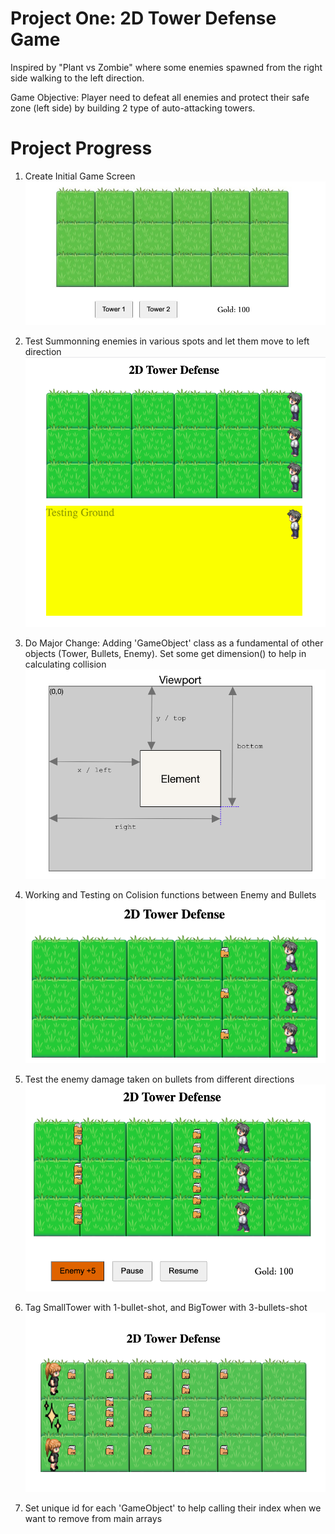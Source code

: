 # Project One: 2D Tower Defense Game

Inspired by "Plant vs Zombie" where some enemies spawned from the right side walking to the left direction.

Game Objective:
Player need to defeat all enemies and protect their safe zone (left side) by building 2 type of auto-attacking towers.


# Project Progress

1. Create Initial Game Screen
![background](./assets/readme/initial-gamescreen.jpg)

1. Test Summonning enemies in various spots and let them move to left direction
![background](./assets/readme/test-spawningAndMoving-enemy.jpg)

1. Do Major Change: Adding 'GameObject' class as a fundamental of other objects (Tower, Bullets, Enemy). Set some get dimension() to help in calculating collision
![background](./assets/readme/getter.jpg)

1. Working and Testing on Colision functions between Enemy and Bullets 
![background](./assets/readme/testing-collision.jpg)

1. Test the enemy damage taken on bullets from different directions
![background](./assets/readme/testing-collision-diff-angle.jpg)

1. Tag SmallTower with 1-bullet-shot, and BigTower with 3-bullets-shot
![background](./assets/readme/tag-bullet-to-tower-type.jpg)

1. Set unique id for each 'GameObject' to help calling their index when we want to remove from main arrays